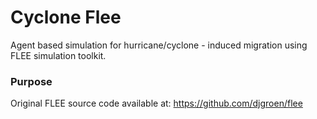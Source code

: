 <h1> Cyclone Flee </h1>
Agent based simulation for hurricane/cyclone - induced migration using FLEE simulation toolkit.

<h3> Purpose </h3>



Original FLEE source code available at: https://github.com/djgroen/flee
